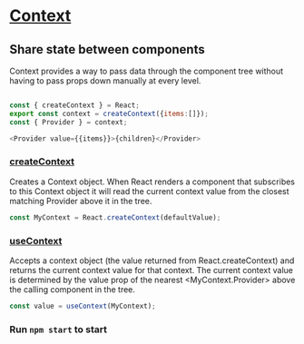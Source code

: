 # [Context](https://reactjs.org/docs/context.html)

## Share state between components

Context provides a way to pass data through the component tree without having to
pass props down manually at every level.

```JavaScript

const { createContext } = React;
export const context = createContext({items:[]});
const { Provider } = context;

<Provider value={{items}}>{children}</Provider>

```

### [createContext](https://reactjs.org/docs/context.html#reactcreatecontext)

Creates a Context object. When React renders a component that subscribes to this
Context object it will read the current context value from the closest matching
Provider above it in the tree.

```JavaScript
const MyContext = React.createContext(defaultValue);

```

### [useContext](https://reactjs.org/docs/hooks-reference.html#usecontext)

Accepts a context object (the value returned from React.createContext) and
returns the current context value for that context. The current context value is
determined by the value prop of the nearest <MyContext.Provider> above the
calling component in the tree.

```JavaScript
const value = useContext(MyContext);
```

### Run `npm start` to start

